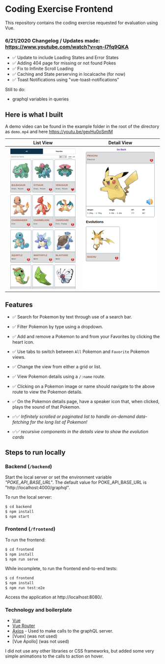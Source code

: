 # Coding Exercise Frontend

This repository contains the coding exercise requested for evaluation using Vue.

### 6/21/2020 Changelog / Updates made: https://www.youtube.com/watch?v=qn-l7fq9QKA

- ✅ Update to include Loading States and Error States
- ✅ Adding 404 page for missing or not found Pokes
- ✅ Fix to Infinite Scroll Loading
- ✅ Caching and State perserving in localcache (for now)
- ✅ Toast Notifications using "vue-toast-notifications"

Still to do:

- graphql variables in queries

## Here is what I built

A demo video can be found in the example folder in the root of the directory as `demo.mp4` and here https://youtu.be/gevHu0oSmlM

|         List View          |         Detail View          |
| :------------------------: | :--------------------------: |
| ![](example/list-view.png) | ![](example/detail-view.png) |

## Features

- ✅ Search for Pokemon by text through use of a search bar.
- ✅ Filter Pokemon by type using a dropdown.
- ✅ Add and remove a Pokemon to and from your Favorites by clicking the heart icon.
- ✅ Use tabs to switch between `All` Pokemon and `Favorite` Pokemon views.
- ✅ Change the view from either a grid or list.
- ✅ View Pokemon details using a `/:name` route.
- ✅ Clicking on a Pokemon image or name should navigate to the above route to view the Pokemon details.
- ✅ On the Pokemon details page, have a speaker icon that, when clicked, plays the sound of that Pokemon.

- ✅✅ _Infinitely scrolled or paginated list to handle on-demand data-fetching for the long list of Pokemon!_
- ✅✅ _recursive components in the details view to show the evolution cards_

## Steps to run locally

### Backend (`/backend`)

Start the local server or set the environment variable _"POKE_API_BASE_URL"_. The default value for POKE_API_BASE_URL is "http://localhost:4000/graphql".

To run the local server:

```
$ cd backend
$ npm install
$ npm start
```

### Frontend (`/frontend`)

To run the frontend:

```
$ cd frontend
$ npm install
$ npm run serve
```

While incomplete, to run the frontend end-to-end tests:

```
$ cd frontend
$ npm install
$ npm run test:e2e
```

Access the application at http://localhost:8080/.

### Technology and boilerplate

- [Vue](https://vuejs.org/)
- [Vue Router](https://router.vuejs.org/)
- [Axios](https://github.com/axios/axios) - Used to make calls to the graphQL server.
- [Vuex] (was not used)
- [Vue Apollo] (was not used)

I did not use any other libraries or CSS frameworks, but added some very simple animations to the calls to action on hover.
